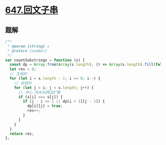 # [647.回文子串](https://leetcode.cn/problems/palindromic-substrings/)

## 题解

```js
/**
 * @param {string} s
 * @return {number}
 */
var countSubstrings = function (s) {
  const dp = Array.from(Array(s.length), () => Array(s.length).fill(false));
  let res = 0;
  // 左指针
  for (let i = s.length - 1; i >= 0; i--) {
    // 右指针
    for (let j = i; j < s.length; j++) {
      // 中心 向左右两边扩散
      if (s[i] === s[j]) {
        if (j - i <= 1 || dp[i + 1][j - 1]) {
          dp[i][j] = true;
          res++;
        }
      }
    }
  }
  return res;
};
```
